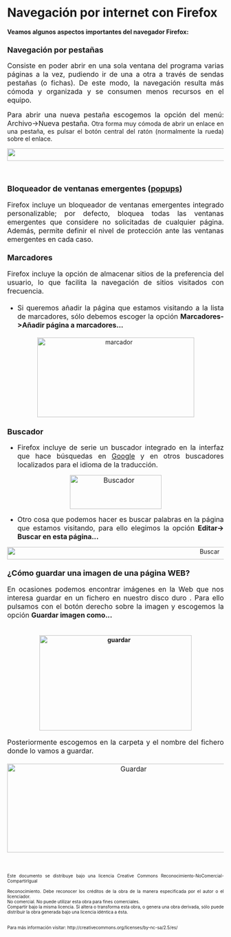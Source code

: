 # Navegación por internet con Firefox

<div style="text-align: justify;"><span style="font-weight: bold;">Veamos algunos aspectos importantes del navegador Firefox:</span><br /><span style="font-weight: bold;"></span></div><h3 style="text-align: justify;"><font size="4"><span class="mw-headline">Navegación por pestañas</span></font></h3><div style="text-align: justify;">
</div><p style="text-align: justify;"><font size="3"> Consiste en poder abrir en una sola ventana del programa varias páginas
a la vez, pudiendo ir de una a otra a través de sendas pestañas (o
fichas). De este modo, la navegación resulta más cómoda y organizada y
se consumen menos recursos en el equipo.</font></p><div style="text-align: justify;"><font size="3">Para abrir una nueva pestaña escogemos la opción del menú: Archivo-&gt;Nueva pestaña. </font>Otra forma muy cómoda de abrir un enlace en una pestaña, es pulsar el
botón central del ratón (normalmente la rueda) sobre el enlace.</div><p style="text-align: center;"><a class="image" href="http://es.wikipedia.org/wiki/Imagen:Mozilla_Firefox_tabs.png"><img width="550" height="29" longdesc="/wiki/Imagen:Mozilla_Firefox_tabs.png" src="http://upload.wikimedia.org/wikipedia/commons/thumb/7/72/Mozilla_Firefox_tabs.png/550px-Mozilla_Firefox_tabs.png" /></a></p><p style="text-align: justify;"><br /></p><h3><font size="4"><span class="mw-headline">Bloqueador de ventanas emergentes (<a title="Popup" href="http://es.wikipedia.org/wiki/Popup">popups</a>)</span></font></h3>
<p style="text-align: justify;"><font size="3">Firefox incluye un bloqueador de ventanas emergentes integrado
personalizable; por defecto, bloquea todas las ventanas emergentes que
considere no solicitadas de cualquier página. Además, permite definir
el nivel de protección ante las ventanas emergentes en cada caso.</font></p><h3><font size="4"><span class="mw-headline">Marcadores</span></font></h3>
<p style="text-align: justify;"><font size="3">Firefox incluye la opción de almacenar sitios de la preferencia del usuario,
lo que facilita la navegación de sitios visitados con frecuencia. </font></p>
<p><font size="3"><a id="Un_ejemplo" name="Un_ejemplo"></a></font></p>
<ul style="text-align: justify;"><li><h4><font size="3"><span style="font-weight: normal;">Si queremos añadir la página que estamos visitando a la lista de marcadores, sólo debemos escoger la opción <span style="font-weight: bold;">Marcadores-&gt;Añadir página a marcadores...</span></span></font></h4></li></ul><div style="text-align: center;"><img width="365" vspace="0" hspace="0" height="185" border="0" src="img/marcador.jpg" alt="marcador" title="marcador" /><br /></div><h3><font size="4"><span class="mw-headline">Buscador</span></font></h3>
<ul style="text-align: justify;"><li><font size="3">Firefox incluye de serie un buscador integrado en la interfaz que hace búsquedas en <a rel="nofollow" title="http://mycroft.mozdev.org/quick/google.html" class="external text" href="http://mycroft.mozdev.org/quick/google.html">Google</a> y en otros buscadores localizados para el idioma de la traducción.</font></li></ul><div style="text-align: center;"><font size="3"><img width="213" vspace="0" hspace="0" height="79" border="0" src="img/buscador1.jpg" alt="Buscador" title="Buscador" /></font><br /></div><ul style="text-align: justify;"><li><font size="3">Otro cosa que podemos hacer es buscar palabras en la página que estamos visitando, para ello elegimos la opción <span style="font-weight: bold;">Editar-&gt; Buscar en esta página...</span></font></li></ul><div style="text-align: center;"><img width="926" vspace="0" hspace="0" height="29" border="0" src="img/buscador2.jpg" alt="Buscar" title="Buscar" /><br /></div><span style="font-weight: bold;"><font size="4"><br />¿Cómo guardar una imagen de una página WEB?</font><br /><br /></span><div style="text-align: justify;"><font size="3">En ocasiones podemos encontrar imágenes en la Web que nos interesa guardar en un fichero en nuestro disco duro . Para ello pulsamos con el botón derecho sobre la imagen y escogemos la opción <span style="font-weight: bold;">Guardar imagen como...<br /></span><span style="font-weight: bold;"><br /></span></font></div><span style="font-weight: bold;"><br /></span><div style="text-align: center;"><span style="font-weight: bold;"><img width="354" vspace="0" hspace="0" height="221" border="0" src="img/guardar.jpg" alt="guardar" title="guardar" /><br /><br /></span><span style="font-weight: bold;"></span></div><div style="text-align: justify;"><font size="3">Posteriormente escogemos en la carpeta y el nombre del fichero donde lo vamos a guardar.</font><br /></div><font size="3"><br /></font><div style="text-align: center;"><font size="3"><img width="572" vspace="0" hspace="0" height="206" border="0" src="img/guardar2.jpg" alt="Guardar" title="Guardar" /></font><br /></div><br /><br /><p style="text-align: justify;"><font size="1">Este documento se distribuye bajo una licencia Creative Commons Reconocimiento-NoComercial-CompartirIgual<br />
<br />Reconocimiento. Debe reconocer los créditos de la obra de la manera especificada por el autor o el licenciador.<br />No comercial. No puede utilizar esta obra para fines comerciales.<br />Compartir bajo la misma licencia. Si altera o transforma esta obra, o
genera una obra derivada, sólo puede distribuir la obra generada bajo
una licencia idéntica a ésta.<br />
<br />
<br />
Para más información visitar: http://creativecommons.org/licenses/by-nc-sa/2.5/es/</font>

</p>

<p style="margin-bottom: 0cm;"><br />

</p>

<p style="text-align: justify;">
</p>

<a name="M.C3.A1s_Informaci.C3.B3n"></a><br />

